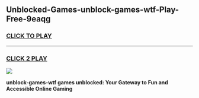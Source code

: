 
## Unblocked-Games-unblock-games-wtf-Play-Free-9eaqg
<h3>
<a href="https://premium76.site?title=unblock-games-wtf&ref=21A">CLICK TO PLAY</a></h3>
<hr>

<h3>
<a href="https://premium76.site?title=unblock-games-wtf&ref=21A">CLICK 2 PLAY</a>
  
</h3>

<a href="https://premium76.site?title=unblock-games-wtf&ref=21A"><img src="https://clearcache.store/games.png"></a>


**unblock-games-wtf games unblocked: Your Gateway to Fun and Accessible Online Gaming**
